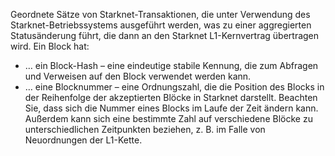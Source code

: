 Geordnete Sätze von Starknet-Transaktionen, die unter Verwendung des Starknet-Betriebssystems ausgeführt werden, was zu einer aggregierten Statusänderung führt, die dann an den Starknet L1-Kernvertrag übertragen wird. Ein Block hat:

* … ein Block-Hash – eine eindeutige stabile Kennung, die zum Abfragen und Verweisen auf den Block verwendet werden kann.
* … eine Blocknummer – eine Ordnungszahl, die die Position des Blocks in der Reihenfolge der akzeptierten Blöcke in Starknet darstellt. Beachten Sie, dass sich die Nummer eines Blocks im Laufe der Zeit ändern kann. Außerdem kann sich eine bestimmte Zahl auf verschiedene Blöcke zu unterschiedlichen Zeitpunkten beziehen, z. B. im Falle von Neuordnungen der L1-Kette.